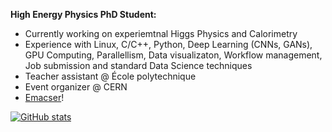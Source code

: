 **High Energy Physics PhD Student:**
- Currently working on experiemtnal Higgs Physics and Calorimetry
- Experience with Linux, C/C++, Python, Deep Learning (CNNs, GANs), GPU Computing, Parallellism, Data visualizaton, Workflow management, Job submission and standard Data Science techniques
- Teacher assistant @ École polytechnique
- Event organizer @ CERN
- [Emacser](https://github.com/emacs-mirror/emacs)!

[![GitHub stats](https://github-readme-stats.vercel.app/api?username=b-fontana&theme=tokyonight)](https://github.com/anuraghazra/github-readme-stats)
